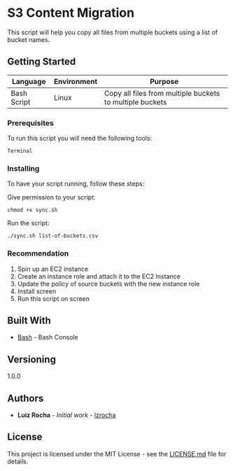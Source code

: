 # S3 Content Migration

This script will help you copy all files from multiple buckets using a list of bucket names.

## Getting Started

|Language|Environment|Purpose
|--|--|--|
|Bash Script|Linux|Copy all files from multiple buckets to multiple buckets

### Prerequisites

To run this script you will need the following tools:

```
Terminal
```

### Installing

To have your script running, follow these steps:


Give permission to your script:

```
chmod +x sync.sh
```

Run the script:

```
./sync.sh list-of-buckets.csv
```

### Recommendation

1. Spin up an EC2 instance
2. Create an instance role and attach it to the EC2 Instance
3. Update the policy of source buckets with the new instance role
4. Install screen
5. Run this script on screen

## Built With

* [Bash]([https://www.gnu.org/software/bash/](https://www.gnu.org/software/bash/)) - Bash Console


## Versioning

1.0.0

## Authors

* **Luiz Rocha** - *Initial work* - [lzrocha](https://github.com/lzrocha)

## License

This project is licensed under the MIT License - see the [LICENSE.md](LICENSE.md) file for details.
